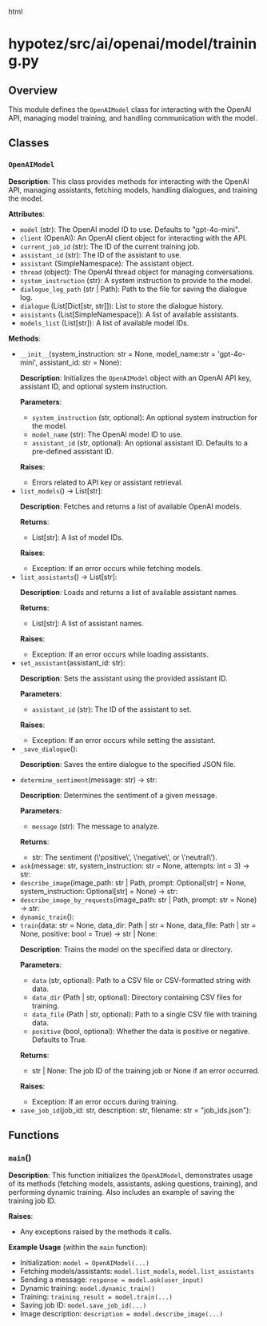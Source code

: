 html
<h1>hypotez/src/ai/openai/model/training.py</h1>

<h2>Overview</h2>
<p>This module defines the <code>OpenAIModel</code> class for interacting with the OpenAI API, managing model training, and handling communication with the model.</p>

<h2>Classes</h2>

<h3><code>OpenAIModel</code></h3>

<p><strong>Description</strong>: This class provides methods for interacting with the OpenAI API, managing assistants, fetching models, handling dialogues, and training the model.</p>

<p><strong>Attributes</strong>:</p>
<ul>
  <li><code>model</code> (str): The OpenAI model ID to use. Defaults to "gpt-4o-mini".</li>
  <li><code>client</code> (OpenAI): An OpenAI client object for interacting with the API.</li>
  <li><code>current_job_id</code> (str): The ID of the current training job.</li>
  <li><code>assistant_id</code> (str): The ID of the assistant to use.</li>
  <li><code>assistant</code> (SimpleNamespace): The assistant object.</li>
  <li><code>thread</code> (object): The OpenAI thread object for managing conversations.</li>
  <li><code>system_instruction</code> (str): A system instruction to provide to the model.</li>
  <li><code>dialogue_log_path</code> (str | Path): Path to the file for saving the dialogue log.</li>
  <li><code>dialogue</code> (List[Dict[str, str]]): List to store the dialogue history.</li>
  <li><code>assistants</code> (List[SimpleNamespace]): A list of available assistants.</li>
  <li><code>models_list</code> (List[str]): A list of available model IDs.</li>
</ul>

<p><strong>Methods</strong>:</p>
<ul>
  <li><code>__init__</code>(system_instruction: str = None, model_name:str = 'gpt-4o-mini', assistant_id: str = None):
    <p><strong>Description</strong>: Initializes the <code>OpenAIModel</code> object with an OpenAI API key, assistant ID, and optional system instruction.</p>
    <p><strong>Parameters</strong>:</p>
    <ul>
      <li><code>system_instruction</code> (str, optional): An optional system instruction for the model.</li>
      <li><code>model_name</code> (str): The OpenAI model ID to use.</li>
      <li><code>assistant_id</code> (str, optional): An optional assistant ID. Defaults to a pre-defined assistant ID.
      </li>
    </ul>
    <p><strong>Raises</strong>:</p>
    <ul>
      <li>Errors related to API key or assistant retrieval.</li>
    </ul>
  </li>
  <li><code>list_models</code>() -> List[str]:
    <p><strong>Description</strong>: Fetches and returns a list of available OpenAI models.</p>
    <p><strong>Returns</strong>:</p>
    <ul>
      <li>List[str]: A list of model IDs.</li>
    </ul>
    <p><strong>Raises</strong>:</p>
    <ul>
      <li>Exception: If an error occurs while fetching models.</li>
    </ul>
  </li>
  <li><code>list_assistants</code>() -> List[str]:
    <p><strong>Description</strong>: Loads and returns a list of available assistant names.</p>
    <p><strong>Returns</strong>:</p>
    <ul>
      <li>List[str]: A list of assistant names.</li>
    </ul>
    <p><strong>Raises</strong>:</p>
    <ul>
      <li>Exception: If an error occurs while loading assistants.</li>
    </ul>
  </li>
  <li><code>set_assistant</code>(assistant_id: str):
    <p><strong>Description</strong>: Sets the assistant using the provided assistant ID.</p>
    <p><strong>Parameters</strong>:</p>
    <ul>
      <li><code>assistant_id</code> (str): The ID of the assistant to set.</li>
    </ul>
    <p><strong>Raises</strong>:</p>
    <ul>
      <li>Exception: If an error occurs while setting the assistant.</li>
    </ul>
  </li>
  <li><code>_save_dialogue</code>():
    <p><strong>Description</strong>: Saves the entire dialogue to the specified JSON file.</p>
  </li>
  <li><code>determine_sentiment</code>(message: str) -> str:
    <p><strong>Description</strong>: Determines the sentiment of a given message.</p>
    <p><strong>Parameters</strong>:</p>
    <ul>
      <li><code>message</code> (str): The message to analyze.</li>
    </ul>
    <p><strong>Returns</strong>:</p>
    <ul>
      <li>str: The sentiment (\'positive\', \'negative\', or \'neutral\').</li>
    </ul>
  </li>  
  <li><code>ask</code>(message: str, system_instruction: str = None, attempts: int = 3) -> str:
      <!-- ... (Method details) ... -->
  </li>
    <li><code>describe_image</code>(image_path: str | Path, prompt: Optional[str] = None, system_instruction: Optional[str] = None) -> str:
        <!-- ... (Method details) ... -->
    </li>
    <li><code>describe_image_by_requests</code>(image_path: str | Path, prompt: str = None) -> str:
      <!-- ... (Method details) ... -->
  </li>  
  <li><code>dynamic_train</code>():
      <!-- ... (Method details) ... -->
  </li>
  <li><code>train</code>(data: str = None, data_dir: Path | str = None, data_file: Path | str = None, positive: bool = True) -> str | None:
    <p><strong>Description</strong>: Trains the model on the specified data or directory.</p>
    <p><strong>Parameters</strong>:</p>
    <ul>
      <li><code>data</code> (str, optional): Path to a CSV file or CSV-formatted string with data.</li>
      <li><code>data_dir</code> (Path | str, optional): Directory containing CSV files for training.</li>
      <li><code>data_file</code> (Path | str, optional): Path to a single CSV file with training data.</li>
      <li><code>positive</code> (bool, optional): Whether the data is positive or negative. Defaults to True.</li>
    </ul>
    <p><strong>Returns</strong>:</p>
    <ul>
      <li>str | None: The job ID of the training job or None if an error occurred.</li>
    </ul>
    <p><strong>Raises</strong>:</p>
    <ul>
      <li>Exception: If an error occurs during training.</li>
    </ul>
  </li>
  <li><code>save_job_id</code>(job_id: str, description: str, filename: str = "job_ids.json"):
      <!-- ... (Method details) ... -->
  </li>
</ul>

<h2>Functions</h2>

<h3><code>main</code>()</h3>

<p><strong>Description</strong>: This function initializes the <code>OpenAIModel</code>, demonstrates usage of its methods (fetching models, assistants, asking questions, training), and performing dynamic training. Also includes an example of saving the training job ID.</p>

<p><strong>Raises</strong>:</p>
<ul>
  <li>Any exceptions raised by the methods it calls.</li>
</ul>

<p><strong>Example Usage</strong> (within the <code>main</code> function):</p>
<ul>
<li>Initialization: <code>model = OpenAIModel(...)</code></li>
<li>Fetching models/assistants: <code>model.list_models</code>, <code>model.list_assistants</code></li>
<li>Sending a message: <code>response = model.ask(user_input)</code></li>
<li>Dynamic training: <code>model.dynamic_train()</code></li>
<li>Training: <code>training_result = model.train(...)</code></li>
<li>Saving job ID: <code>model.save_job_id(...)</code></li>
<li>Image description: <code>description = model.describe_image(...)</code></li>


</ul>